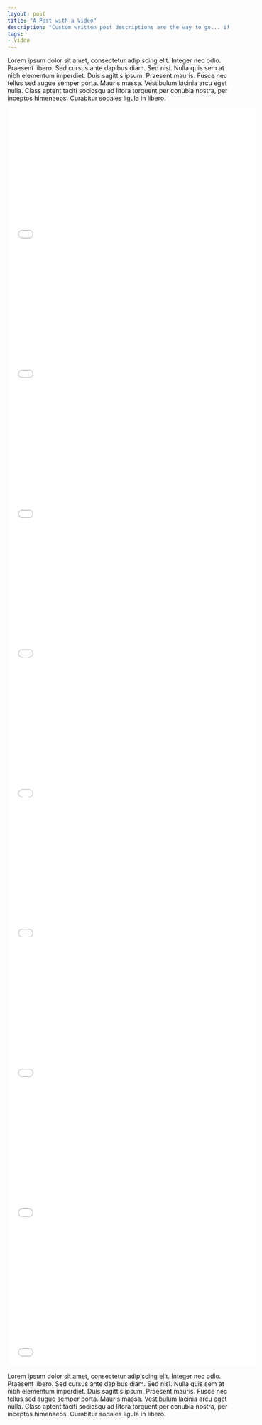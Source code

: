 ```yaml
---
layout: post
title: "A Post with a Video"
description: "Custom written post descriptions are the way to go... if you're not lazy."
tags: 
- video
---
```


Lorem ipsum dolor sit amet, consectetur adipiscing elit. Integer nec odio. Praesent libero. Sed cursus ante dapibus diam. Sed nisi. Nulla quis sem at nibh elementum imperdiet. Duis sagittis ipsum. Praesent mauris. Fusce nec tellus sed augue semper porta. Mauris massa. Vestibulum lacinia arcu eget nulla. Class aptent taciti sociosqu ad litora torquent per conubia nostra, per inceptos himenaeos. Curabitur sodales ligula in libero. 

<iframe width="560" height="315" src="//www.youtube.com/watch?time_continue=204&v=vlvIa4DxiLw&feature=emb_logo" frameborder="0"></iframe>

<iframe width="560" height="315" src="//www.youtube.com/watch?v=hkpj-xzXhaw&feature=emb_logo" frameborder="0"></iframe>


<iframe width="560" height="315" src="//www.youtube.com/watch?time_continue=204&v=vlvIa4DxiLw&feature=emb_logo" frameborder="0"></iframe>


<iframe width="560" height="315" src="//www.youtube.com/watch?time_continue=204&v=vlvIa4DxiLw&feature=emb_logo" frameborder="0"></iframe>


<iframe width="560" height="315" src="//www.youtube.com/watch?time_continue=204&v=vlvIa4DxiLw&feature=emb_logo" frameborder="0"></iframe>


<iframe width="560" height="315" src="//www.youtube.com/watch?time_continue=204&v=vlvIa4DxiLw&feature=emb_logo" frameborder="0"></iframe>


<iframe width="560" height="315" src="//www.youtube.com/watch?time_continue=204&v=vlvIa4DxiLw&feature=emb_logo" frameborder="0"></iframe>


<iframe width="560" height="315" src="//www.youtube.com/watch?time_continue=204&v=vlvIa4DxiLw&feature=emb_logo" frameborder="0"></iframe>


<iframe width="560" height="315" src="//www.youtube.com/watch?time_continue=204&v=vlvIa4DxiLw&feature=emb_logo" frameborder="0"></iframe>


Lorem ipsum dolor sit amet, consectetur adipiscing elit. Integer nec odio. Praesent libero. Sed cursus ante dapibus diam. Sed nisi. Nulla quis sem at nibh elementum imperdiet. Duis sagittis ipsum. Praesent mauris. Fusce nec tellus sed augue semper porta. Mauris massa. Vestibulum lacinia arcu eget nulla. Class aptent taciti sociosqu ad litora torquent per conubia nostra, per inceptos himenaeos. Curabitur sodales ligula in libero. 
